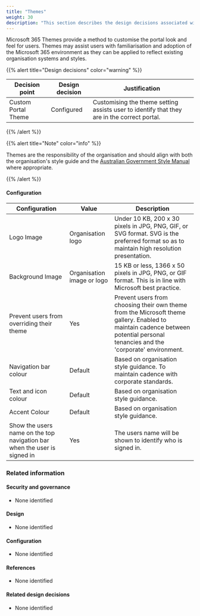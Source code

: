 ```yaml
---
title: "Themes"
weight: 30
description: "This section describes the design decisions associated with Microsoft 365 Themes for system(s) built using ASD's Blueprint for Secure Cloud."
---
```


Microsoft 365 Themes provide a method to customise the portal look and feel for users. Themes may assist users with familiarisation and adoption of the Microsoft 365 environment as they can be applied to reflect existing organisation systems and styles.

{{% alert title="Design decisions" color="warning" %}}

| Decision point      | Design decision | Justification                                                                               |
| ------------------- | --------------- | ------------------------------------------------------------------------------------------- |
| Custom Portal Theme | Configured      | Customising the theme setting assists user to identify that they are in the correct portal. |

{{% /alert %}}

{{% alert title="Note" color="info" %}}

Themes are the responsibility of the organisation and should align with both the organisation's style guide and the [Australian Government Style Manual](https://www.stylemanual.gov.au) where appropriate.

{{% /alert %}}

#### Configuration

| Configuration                                                            | Value                      | Description                                                                                                                                                                     |
| ------------------------------------------------------------------------ | -------------------------- | ------------------------------------------------------------------------------------------------------------------------------------------------------------------------------- |
| Logo Image                                                               | Organisation logo          | Under 10 KB, 200 x 30 pixels in JPG, PNG, GIF, or SVG format. SVG is the preferred format so as to maintain high resolution presentation.                                       |
| Background Image                                                         | Organisation image or logo | 15 KB or less, 1366 x 50 pixels in JPG, PNG, or GIF format. This is in line with Microsoft best practice.                                                                       |
| Prevent users from overriding their theme                                | Yes                        | Prevent users from choosing their own theme from the Microsoft theme gallery. Enabled to maintain cadence between potential personal tenancies and the 'corporate' environment. |
| Navigation bar colour                                                    | Default                    | Based on organisation style guidance. To maintain cadence with corporate standards.                                                                                             |
| Text and icon colour                                                     | Default                    | Based on organisation style guidance.                                                                                                                                           |
| Accent Colour                                                            | Default                    | Based on organisation style guidance.                                                                                                                                           |
| Show the users name on the top navigation bar when the user is signed in | Yes                        | The users name will be shown to identify who is signed in.                                                                                                                      |

### Related information

#### Security and governance

- None identified

#### Design

- None identified

#### Configuration

- None identified

#### References

- None identified

#### Related design decisions

- None identified
